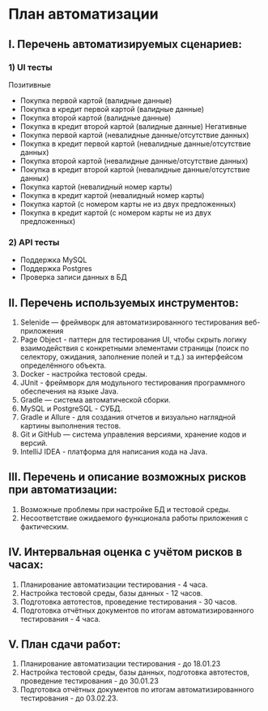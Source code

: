 # План автоматизации
## I. Перечень автоматизируемых сценариев:
### 1) UI тесты
Позитивные
- Покупка первой картой  (валидные данные)
- Покупка в кредит первой картой (валидные данные)
- Покупка второй картой (валидные данные)
- Покупка в кредит второй картой (валидные данные)
Негативные
- Покупка первой картой  (невалидные данные/отсутствие данных)
- Покупка в кредит первой картой (невалидные данные/отсутствие данных)
- Покупка второй картой (невалидные данные/отсутствие данных)
- Покупка в кредит второй картой (невалидные данные/отсутствие данных)
- Покупка картой (невалидный номер карты)
- Покупка в кредит картой (невалидный номер карты)
- Покупка  картой (с номером карты не из двух предложенных)
- Покупка в кредит картой (с номером карты не из двух предложенных)
### 2) API тесты
- Поддержка MySQL
- Поддержка Postgres
- Проверка записи данных в БД

## II. Перечень используемых инструментов:
1) Selenide — фреймворк для автоматизированного тестирования веб-приложения
2) Page Object - паттерн для тестирования UI, чтобы скрыть логику взаимодействия с конкретными элементами страницы (поиск по селектору, ожидания, заполнение полей и т.д.) за интерфейсом определённого объекта.
3) Docker - настройка тестовой среды.
4) JUnit - фреймворк для модульного тестирования программного обеспечения на языке Java.
5) Gradle — система автоматической сборки.
6) MySQL и PostgreSQL - СУБД.
7) Gradle и Allure - для создания отчетов и визуально наглядной картины выполнения тестов.
8) Git и GitHub — система управления версиями, хранение кодов и версий.
9) IntelliJ IDEA - платформа для написания кода на Java.
## III. Перечень и описание возможных рисков при автоматизации:
1) Возможные проблемы при настройке БД и тестовой среды.
2) Несоответствие ожидаемого функционала работы приложения с фактическим. 

## IV. Интервальная оценка с учётом рисков в часах:
1) Планирование автоматизации тестирования - 4 часа. 
2) Настройка тестовой среды, базы данных - 12 часов.
3) Подготовка автотестов, проведение тестирования - 30 часов.
4) Подготовка отчётных документов по итогам автоматизированного тестирования - 4 часа.

## V. План сдачи работ:
1) Планирование автоматизации тестирования - до 18.01.23
2) Настройка тестовой среды, базы данных, подготовка автотестов, проведение тестирования - до 30.01.23
3) Подготовка отчётных документов по итогам автоматизированного тестирования - до 03.02.23.
